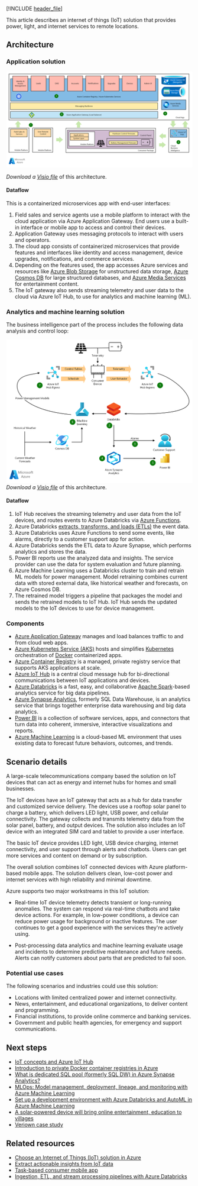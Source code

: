 [!INCLUDE [header_file](../../../includes/sol-idea-header.md)]

This article describes an internet of things (IoT) solution that provides power, light, and internet services to remote locations.

## Architecture

### Application solution

[![Diagram showing user interfaces interacting with Azure Application Gateway and the cloud application components.](../media/iot-power-architecture.png)](../media/iot-power-architecture.png#lightbox)

*Download a [Visio file](https://arch-center.azureedge.net/iot-power-architecture.vsdx)* of this architecture.

#### Dataflow

This is a containerized microservices app with end-user interfaces:

1. Field sales and service agents use a mobile platform to interact with the cloud application via Azure Application Gateway. End users use a built-in interface or mobile app to access and control their devices.
1. Application Gateway uses messaging protocols to interact with users and operators.
1. The cloud app consists of containerized microservices that provide features and interfaces like identity and access management, device upgrades, notifications, and commerce services.
1. Depending on the features used, the app accesses Azure services and resources like [Azure Blob Storage](/azure/storage/blobs/storage-blobs-introduction) for unstructured data storage, [Azure Cosmos DB](/azure/cosmos-db/introduction) for large structured databases, and [Azure Media Services](https://azure.microsoft.com/services/media-services) for entertainment content.
1. The IoT gateway also sends streaming telemetry and user data to the cloud via Azure IoT Hub, to use for analytics and machine learning (ML).

### Analytics and machine learning solution

The business intelligence part of the process includes the following data analysis and control loop:

![Diagram showing an analytics loop that runs post-processed telemetry data through a trained AI model to control the device.](../media/iot-power-analytics.png)  
*Download a [Visio file](https://arch-center.azureedge.net/iot-power-analytics.vsdx)* of this architecture.

#### Dataflow

1. IoT Hub receives the streaming telemetry and user data from the IoT devices, and routes events to Azure Databricks via [Azure Functions](https://azure.microsoft.com/services/functions).
1. Azure Databricks [extracts, transforms, and loads (ETLs)](https://en.wikipedia.org/wiki/Extract,_transform,_load) the event data.
1. Azure Databricks uses Azure Functions to send some events, like alarms, directly to a customer support app for action.
1. Azure Databricks sends the ETL data to Azure Synapse, which performs analytics and stores the data.
1. Power BI reports use the analyzed data and insights. The service provider can use the data for system evaluation and future planning.
1. Azure Machine Learning uses a Databricks cluster to train and retrain ML models for power management. Model retraining combines current data with stored external data, like historical weather and forecasts, on Azure Cosmos DB.
1. The retrained model triggers a pipeline that packages the model and sends the retrained models to IoT Hub. IoT Hub sends the updated models to the IoT devices to use for device management.

### Components

- [Azure Application Gateway](https://azure.microsoft.com/services/application-gateway) manages and load balances traffic to and from cloud web apps.
- [Azure Kubernetes Service (AKS)](https://azure.microsoft.com/services/kubernetes-service) hosts and simplifies [Kubernetes](https://kubernetes.io) orchestration of [Docker](https://www.docker.com) containerized apps.
- [Azure Container Registry](https://azure.microsoft.com/services/container-registry) is a managed, private registry service that supports AKS applications at scale.
- [Azure IoT Hub](https://azure.microsoft.com/services/iot-hub) is a central cloud message hub for bi-directional communications between IoT applications and devices.
- [Azure Databricks](https://azure.microsoft.com/services/databricks) is a fast, easy, and collaborative [Apache Spark](https://spark.apache.org)-based analytics service for big data pipelines.
- [Azure Synapse Analytics](https://azure.microsoft.com/services/synapse-analytics), formerly SQL Data Warehouse, is an analytics service that brings together enterprise data warehousing and big data analytics.
- [Power BI](https://powerbi.microsoft.com) is a collection of software services, apps, and connectors that turn data into coherent, immersive, interactive visualizations and reports.
- [Azure Machine Learning](https://azure.microsoft.com/services/machine-learning) is a cloud-based ML environment that uses existing data to forecast future behaviors, outcomes, and trends.

## Scenario details

 A large-scale telecommunications company based the solution on IoT devices that can act as energy and internet hubs for homes and small businesses.

The IoT devices have an IoT gateway that acts as a hub for data transfer and customized service delivery. The devices use a rooftop solar panel to charge a battery, which delivers LED light, USB power, and cellular connectivity. The gateway collects and transmits telemetry data from the solar panel, battery, and output devices. The solution also includes an IoT device with an integrated SIM card and tablet to provide a user interface.

The basic IoT device provides LED light, USB device charging, internet connectivity, and user support through alerts and chatbots. Users can get more services and content on demand or by subscription.

The overall solution combines IoT connected devices with Azure platform-based mobile apps. The solution delivers clean, low-cost power and internet services with high reliability and minimal downtime.

Azure supports two major workstreams in this IoT solution:

- Real-time IoT device telemetry detects transient or long-running anomalies. The system can respond via real-time chatbots and take device actions. For example, in low-power conditions, a device can reduce power usage for background or inactive features. The user continues to get a good experience with the services they're actively using.

- Post-processing data analytics and machine learning evaluate usage and incidents to determine predictive maintenance and future needs. Alerts can notify customers about parts that are predicted to fail soon.

### Potential use cases

The following scenarios and industries could use this solution:

- Locations with limited centralized power and internet connectivity.
- News, entertainment, and educational organizations, to deliver content and programming.
- Financial institutions, to provide online commerce and banking services.
- Government and public health agencies, for emergency and support communications.

## Next steps

- [IoT concepts and Azure IoT Hub](/azure/iot-hub/iot-concepts-and-iot-hub)
- [Introduction to private Docker container registries in Azure](/azure/container-registry/container-registry-intro)
- [What is dedicated SQL pool (formerly SQL DW) in Azure Synapse Analytics?](/azure/synapse-analytics/sql-data-warehouse/sql-data-warehouse-overview-what-is)
- [MLOps: Model management, deployment, lineage, and monitoring with Azure Machine Learning](/azure/machine-learning/concept-model-management-and-deployment)
- [Set up a development environment with Azure Databricks and AutoML in Azure Machine Learning](/azure/machine-learning/how-to-configure-databricks-automl-environment)
- [A solar-powered device will bring online entertainment, education to villages](https://www.thehindubusinessline.com/info-tech/soon-a-solar-powered-device-will-bring-online-entertainment-education-to-villages/article26945331.ece)
- [Veriown case study](https://mdsglobal.com/veriown-case-study)

## Related resources

- [Choose an Internet of Things (IoT) solution in Azure](../../example-scenario/iot/iot-central-iot-hub-cheat-sheet.yml)
- [Extract actionable insights from IoT data](../../industries/manufacturing/extract-insights-iot-data.yml)
- [Task-based consumer mobile app](task-based-consumer-mobile-app.yml)
- [Ingestion, ETL, and stream processing pipelines with Azure Databricks](ingest-etl-stream-with-adb.yml)
